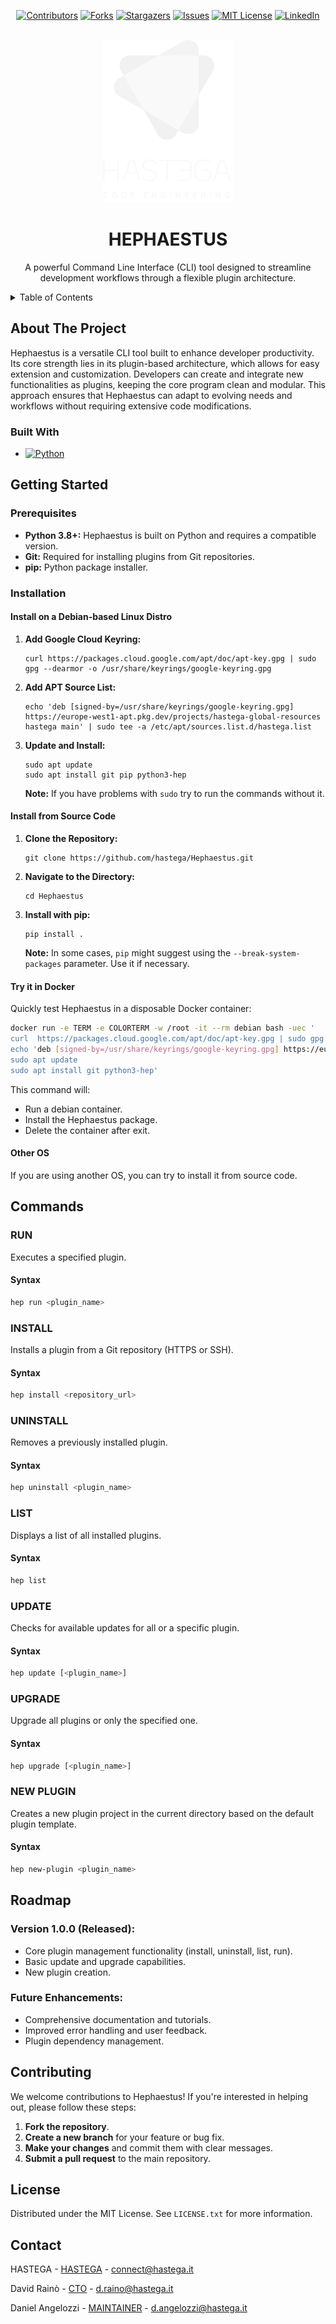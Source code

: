 <a name="readme-top"></a>

<center>

[![Contributors][contributors-shield]][contributors-url]
[![Forks][forks-shield]][forks-url]
[![Stargazers][stars-shield]][stars-url]
[![Issues][issues-shield]][issues-url]
[![MIT License][license-shield]][license-url]
[![LinkedIn][linkedin-shield]][linkedin-url]

</center>


<br />
<div align="center">
  <a href="https://www.hastega.it/">
    <img src="static/images/logo-hastega-bianco-v.png" alt="Hastega Logo" height="260px">
  </a>

  <h1 align="center">HEPHAESTUS</h1>

  <p align="center">
    A powerful Command Line Interface (CLI) tool designed to streamline development workflows through a flexible plugin architecture.
  </p>
</div>

<details>
  <summary>Table of Contents</summary>
  <ol>
    <li>
      <a href="#about-the-project">About The Project</a>
      <ul>
        <li><a href="#built-with">Built With</a></li>
      </ul>
    </li>
    <li>
      <a href="#getting-started">Getting Started</a>
      <ul>
        <li><a href="#prerequisites">Prerequisites</a></li>
        <li><a href="#installation">Installation</a>
            <ul>
                <li><a href="#install-on-a-debian-based-linux-distro">Install on a Debian-based Linux Distro</a></li>
                <li><a href="#install-from-source-code">Install from Source Code</a></li>
                <li><a href="#try-it-in-docker">Try it in Docker</a></li>
                <li><a href="#other-os">Other OS</a></li>
            </ul>
        </li>
      </ul>
    </li>
    <li><a href="#commands">Commands</a></li>
    <li><a href="#roadmap">Roadmap</a></li>
    <li><a href="#contributing">Contributing</a></li>
    <li><a href="#license">License</a></li>
    <li><a href="#contact">Contact</a></li>
  </ol>
</details>

## About The Project

Hephaestus is a versatile CLI tool built to enhance developer productivity. Its core strength lies in its plugin-based architecture, which allows for easy extension and customization. Developers can create and integrate new functionalities as plugins, keeping the core program clean and modular. This approach ensures that Hephaestus can adapt to evolving needs and workflows without requiring extensive code modifications.

### Built With

*   [![Python][Python]][Python]

## Getting Started

### Prerequisites

*   **Python 3.8+:** Hephaestus is built on Python and requires a compatible version.
*   **Git:** Required for installing plugins from Git repositories.
*   **pip:** Python package installer.

### Installation

#### Install on a Debian-based Linux Distro

1.  **Add Google Cloud Keyring:**

    ```shell
    curl https://packages.cloud.google.com/apt/doc/apt-key.gpg | sudo gpg --dearmor -o /usr/share/keyrings/google-keyring.gpg
    ```

2.  **Add APT Source List:**

    ```shell
    echo 'deb [signed-by=/usr/share/keyrings/google-keyring.gpg] https://europe-west1-apt.pkg.dev/projects/hastega-global-resources hastega main' | sudo tee -a /etc/apt/sources.list.d/hastega.list
    ```

3.  **Update and Install:**

    ```shell
    sudo apt update
    sudo apt install git pip python3-hep
    ```
    **Note:** If you have problems with `sudo` try to run the commands without it.

#### Install from Source Code

1.  **Clone the Repository:**

    ```shell
    git clone https://github.com/hastega/Hephaestus.git
    ```

2.  **Navigate to the Directory:**

    ```shell
    cd Hephaestus
    ```

3.  **Install with pip:**

    ```shell
    pip install .
    ```

    **Note:** In some cases, `pip` might suggest using the `--break-system-packages` parameter. Use it if necessary.

#### Try it in Docker

Quickly test Hephaestus in a disposable Docker container:

```bash
docker run -e TERM -e COLORTERM -w /root -it --rm debian bash -uec '
curl  https://packages.cloud.google.com/apt/doc/apt-key.gpg | sudo gpg --dearmor -o /usr/share/keyrings/google-keyring.gpg
echo 'deb [signed-by=/usr/share/keyrings/google-keyring.gpg] https://europe-west1-apt.pkg.dev/projects/hastega-global-resources hastega main' | sudo tee -a  /etc/apt/sources.list.d/artifact-registry.list
sudo apt update
sudo apt install git python3-hep'
```

This command will:

- Run a debian container.
- Install the Hephaestus package.
- Delete the container after exit.


#### Other OS
If you are using another OS, you can try to install it from source code.

## Commands

### RUN

Executes a specified plugin.

#### Syntax

```bash
hep run <plugin_name>
```

### INSTALL

Installs a plugin from a Git repository (HTTPS or SSH).

#### Syntax

```bash
hep install <repository_url>
```

### UNINSTALL

Removes a previously installed plugin.

#### Syntax

```bash
hep uninstall <plugin_name>
```

### LIST

Displays a list of all installed plugins.

#### Syntax

```bash
hep list
```

### UPDATE

Checks for available updates for all or a specific plugin.

#### Syntax

```bash
hep update [<plugin_name>]
```

### UPGRADE

Upgrade all plugins or only the specified one.

#### Syntax

```bash
hep upgrade [<plugin_name>]
```

### NEW PLUGIN

Creates a new plugin project in the current directory based on the default plugin template.

#### Syntax

```bash
hep new-plugin <plugin_name>
```

## Roadmap

### Version 1.0.0 (Released):
- Core plugin management functionality (install, uninstall, list, run).
- Basic update and upgrade capabilities.
- New plugin creation.
### Future Enhancements:
- Comprehensive documentation and tutorials.
- Improved error handling and user feedback.
- Plugin dependency management.

## Contributing
We welcome contributions to Hephaestus! If you're interested in helping out, please follow these steps:

1. **Fork the repository**.
2. **Create a new branch** for your feature or bug fix.
3. **Make your changes** and commit them with clear messages.
4. **Submit a pull request** to the main repository.

## License

Distributed under the MIT License. See `LICENSE.txt` for more information.

## Contact

HASTEGA - [HASTEGA](https://www.hastega.it/) - <connect@hastega.it>

David Rainò - [CTO](https://www.linkedin.com/in/david-rain%C3%B2-548084a1/) - <d.raino@hastega.it>

Daniel Angelozzi - [MAINTAINER](https://www.linkedin.com/in/pablo1255/) - <d.angelozzi@hastega.it>

<!-- MARKDOWN LINKS & IMAGES -->
[contributors-shield]: https://img.shields.io/github/contributors/hastega/Hephaestus?style=for-the-badge
[contributors-url]: https://github.com/hastega/Hephaestus/graphs/contributors
[forks-shield]: https://img.shields.io/github/forks/hastega/Hephaestus?style=for-the-badge
[forks-url]: https://github.com/hastega/Hephaestus/network/members
[stars-shield]: https://img.shields.io/github/stars/hastega/Hephaestus?style=for-the-badge
[stars-url]: https://github.com/hastega/Hephaestus/stargazers
[issues-shield]: https://img.shields.io/github/issues/hastega/Hephaestus?style=for-the-badge
[issues-url]: https://github.com/hastega/Hephaestus/issues
[license-shield]: https://img.shields.io/github/license/hastega/Hephaestus?style=for-the-badge
[license-url]: https://github.com/hastega/Hephaestus/blob/main/LICENSE
[linkedin-shield]: https://img.shields.io/badge/-LinkedIn-black.svg?style=for-the-badge&logo=linkedin&colorB=555
[linkedin-url]: https://www.linkedin.com/company/hastega/
[Python]: https://img.shields.io/badge/-Python-3178C6?logo=python&logoColor=white&style=for-the-badge
[Python-url]: https://www.python.org
